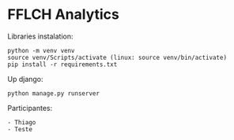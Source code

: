 # FFLCH Analytics

Libraries instalation:

    python -m venv venv
    source venv/Scripts/activate (linux: source venv/bin/activate)
    pip install -r requirements.txt

Up django:

    python manage.py runserver


Participantes:

    - Thiago
    - Teste
